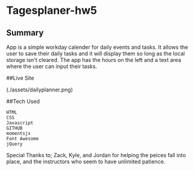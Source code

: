 # Tagesplaner-hw5

## Summary

App is a simple workday calender for daily events and tasks.  It allows the user to save their daily tasks and it will display them so long as the local storage isn't cleared.  The app has the hours on the left and a text area where the user can input their tasks.

##Live Site 

(./assets/dailyplanner.png)



##Tech Used 

````
HTML
CSS
Javascript
GITHUB
momentsjs
Font Awesome
jQuery
````


Special Thanks to;
Zack, Kyle, and Jordan for helping the peices fall into place, and the instructors who seem to have unlimited patience.